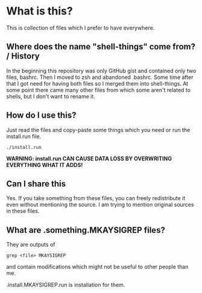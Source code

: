 # What is this?

This is collection of files which I prefer to have everywhere.

## Where does the name "shell-things" come from? / History

In the beginning this repository was only GitHub gist and contained only two files,
bashrc. Then I moved to zsh and abandoned .bashrc. Some time after that I got need for
having both files so I merged them into shell-things. At some point there came many
other files from which some aren't related to shells, but I don't want to rename it.

## How do I use this?

Just read the files and copy-paste some things which you need or run the install.run file.

```
./install.run
```

<b>WARNING: install.run CAN CAUSE DATA LOSS BY OVERWRITING EVERYTHING WHAT IT ADDS!</b>

## Can I share this

Yes. If you take something from these files, you can freely redistribute it even without mentioning the source.  I am trying to mention original sources in these files.

## What are .something.MKAYSIGREP files?

They are outputs of

```
grep <file> MKAYSIGREP
```

and contain modifications which might not be useful to other people than me.

.install.MKAYSIGREP.run is installation for them.
